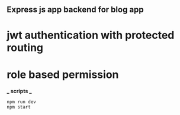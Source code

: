 ## Express js app backend for blog app

# jwt authentication with protected routing

# role based permission

**_ scripts _**

```
npm run dev
npm start

```
